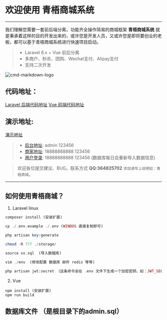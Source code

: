 # 欢迎使用 青梧商城系统

------

我们理解您需要一套前后端分离，功能齐全操作简易的商城框架 **青梧商城系统** 就是秉承着这样的目的开发出来的，或许您是开发人员，又或许您是即将要创业的老板，都可以基于青梧商城系统进行快速项目启动。


> * Laravel 6.x + Vue 前后分离
> * 多商户、秒杀、团购、Wechat支付、Alipay支付
> * 支持二次开发

![cmd-markdown-logo](http://pc.qingwuit.com/pc/logo.png)

## 代码地址：

[Laravel 后端代码地址](https://gitee.com/qingwuitcn/qwShopPhp)
[Vue 前端代码地址](https://gitee.com/qingwuitcn/qwShopVue)

## 演示地址:
[演示地址](http://pc.qingwuit.com)

> * [后台地址](http://pc.qingwuit.com/Admin/login): admin 123456 
> * [商家地址](http://pc.qingwuit.com/Seller/login): 18888888888 123456 
> * [用户登录](http://pc.qingwuit.com/user/login): 18888888888 123456 (数据库每日会重新导入数据信息)


> 欢迎各位提交建议、BUG。联系方式 **QQ:364825702**  `添加请写上说明如：青梧商城`。

------

## 如何使用青梧商城？



1. Laravel linux

```php
composer install (安装扩展)

cp ./.env.example ./.env (WINDOS 直接复制即可)

php artisan key:generate

chmod -R 777 ./storage/

source xx.sql  (导入数据库)

vim ./env  (修改配置 数据库 邮件 redis 等等)

php artisan jwt:secret （这条命令会在 .env 文件下生成一个加密密钥，如：JWT_SECRET=foobar）

```

2. Vue

```vue
npm install (安装扩展)
npm run build
```


## 数据库文件 （是根目录下的admin.sql）